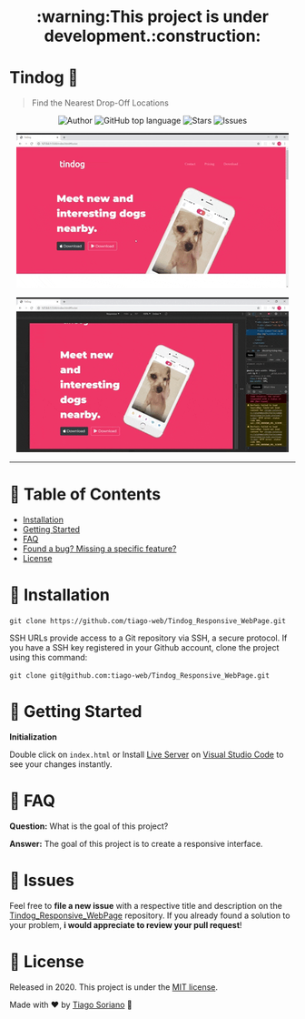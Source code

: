 <h1 align="center">:warning:This project is under development.:construction:</h1>

# Tindog 🐶

> Find the Nearest Drop-Off Locations

<p align="center">
   <a href="https://github.com/tiago-web" style="text-decoration: none">
    <img alt="Author" src="https://img.shields.io/badge/Author-tiago--web-34CB79" />
   </a>
   
   <a href="#" style="text-decoration: none">
    <img alt="GitHub top language" src="https://img.shields.io/github/languages/top/tiago-web/Tindog_Responsive_WebPage?color=34CB79" />
   </a>
   
   <a href="https://github.com/tiago-web/Tindog_Responsive_WebPage/stargazers" style="text-decoration: none">
    <img alt="Stars" src="https://img.shields.io/github/stars/tiago-web/Tindog_Responsive_WebPage?color=34CB79&style=flat" />
   </a>
   
   <a href="https://github.com/tiago-web/Tindog_Responsive_WebPage/issues" style="text-decoration: none">
    <img alt="Issues" src="https://img.shields.io/github/issues/tiago-web/Tindog_Responsive_WebPage?color=34CB79&style=flat" />
   </a>
</p>

<p align="center"><img src=".github/tindog1.gif?raw=true"/></p>
<p align="center"><img src=".github/tindog2.gif?raw=true"/></p>

---

# :pushpin: Table of Contents

- [Installation](#construction_worker-installation)
- [Getting Started](#checkered_flag-getting-started)
- [FAQ](#postbox-faq)
- [Found a bug? Missing a specific feature?](#hammer-issues)
- [License](#book-license)

# :construction_worker: Installation

`git clone https://github.com/tiago-web/Tindog_Responsive_WebPage.git`

SSH URLs provide access to a Git repository via SSH, a secure protocol. If you have a SSH key registered in your Github account, clone the project using this command:

`git clone git@github.com:tiago-web/Tindog_Responsive_WebPage.git`

# :checkered_flag: Getting Started

**Initialization**

Double click on `index.html` or Install [Live Server](https://marketplace.visualstudio.com/items?itemName=ritwickdey.LiveServer) on [Visual Studio Code](https://code.visualstudio.com/) to see your changes instantly.

# :postbox: FAQ

**Question:** What is the goal of this project?

**Answer:** The goal of this project is to create a responsive interface.

# :hammer: Issues

Feel free to **file a new issue** with a respective title and description on the [Tindog_Responsive_WebPage](https://github.com/tiago-web/Tindog_Responsive_WebPage/issues) repository. If you already found a solution to your problem, **i would appreciate to review your pull request**!

# :book: License

Released in 2020.
This project is under the [MIT license](https://github.com/tiago-web/Tindog_Responsive_WebPage/blob/master/LICENSE).

Made with ❤️ by [Tiago Soriano](https://github.com/tiago-web) 🚀
